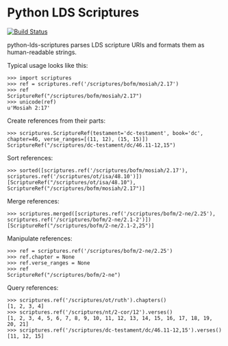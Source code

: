 # Python LDS Scriptures

[![Build Status](https://travis-ci.org/CrossWaterBridge/python-lds-scriptures.svg?branch=master)](https://travis-ci.org/CrossWaterBridge/python-lds-scriptures)

python-lds-scriptures parses LDS scripture URIs and formats them as human-readable strings.

Typical usage looks like this:

    >>> import scriptures
    >>> ref = scriptures.ref('/scriptures/bofm/mosiah/2.17')
    >>> ref
    ScriptureRef("/scriptures/bofm/mosiah/2.17")
    >>> unicode(ref)
    u'Mosiah 2:17'

Create references from their parts:

    >>> scriptures.ScriptureRef(testament='dc-testament', book='dc', chapter=46, verse_ranges=[(11, 12), (15, 15)])
    ScriptureRef("/scriptures/dc-testament/dc/46.11-12,15")

Sort references:

    >>> sorted([scriptures.ref('/scriptures/bofm/mosiah/2.17'), scriptures.ref('/scriptures/ot/isa/48.10')])
    [ScriptureRef("/scriptures/ot/isa/48.10"), ScriptureRef("/scriptures/bofm/mosiah/2.17")]

Merge references:

    >>> scriptures.merged([scriptures.ref('/scriptures/bofm/2-ne/2.25'), scriptures.ref('/scriptures/bofm/2-ne/2.1-2')])
    [ScriptureRef("/scriptures/bofm/2-ne/2.1-2,25")]
    
Manipulate references:

    >>> ref = scriptures.ref('/scriptures/bofm/2-ne/2.25')
    >>> ref.chapter = None
    >>> ref.verse_ranges = None
    >>> ref
    ScriptureRef("/scriptures/bofm/2-ne")
    
Query references:

    >>> scriptures.ref('/scriptures/ot/ruth').chapters()
    [1, 2, 3, 4]
    >>> scriptures.ref('/scriptures/nt/2-cor/12').verses()
    [1, 2, 3, 4, 5, 6, 7, 8, 9, 10, 11, 12, 13, 14, 15, 16, 17, 18, 19, 20, 21]
    >>> scriptures.ref('/scriptures/dc-testament/dc/46.11-12,15').verses()
    [11, 12, 15]
